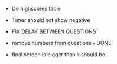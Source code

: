 * Do highscores table
* Timer should not show negative
* FIX DELAY BETWEEN QUESTIONS
* remove numbers from questions - DONE











* final screen is bigger than it should be

